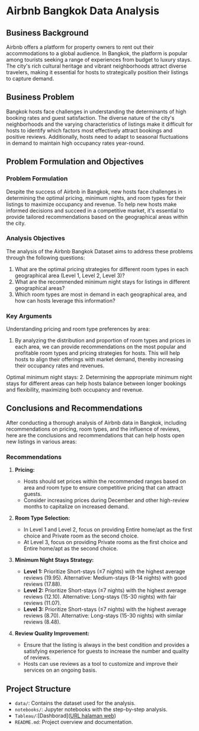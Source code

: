# Airbnb Bangkok Data Analysis

## **Business Background**

Airbnb offers a platform for property owners to rent out their accommodations to a global audience. In Bangkok, the platform is popular among tourists seeking a range of experiences from budget to luxury stays. The city's rich cultural heritage and vibrant neighborhoods attract diverse travelers, making it essential for hosts to strategically position their listings to capture demand.

## **Business Problem**

Bangkok hosts face challenges in understanding the determinants of high booking rates and guest satisfaction. The diverse nature of the city's neighborhoods and the varying characteristics of listings make it difficult for hosts to identify which factors most effectively attract bookings and positive reviews. Additionally, hosts need to adapt to seasonal fluctuations in demand to maintain high occupancy rates year-round.

## **Problem Formulation and Objectives**

### Problem Formulation
Despite the success of Airbnb in Bangkok, new hosts face challenges in determining the optimal pricing, minimum nights, and room types for their listings to maximize occupancy and revenue. To help new hosts make informed decisions and succeed in a competitive market, it's essential to provide tailored recommendations based on the geographical areas within the city.

### Analysis Objectives
The analysis of the Airbnb Bangkok Dataset aims to address these problems through the following questions:
1. What are the optimal pricing strategies for different room types in each geographical area (Level 1, Level 2, Level 3)?
2. What are the recommended minimum night stays for listings in different geographical areas?
3. Which room types are most in demand in each geographical area, and how can hosts leverage this information?

### Key Arguments
Understanding pricing and room type preferences by area:
1. By analyzing the distribution and proportion of room types and prices in each area, we can provide recommendations on the most popular and profitable room types and pricing strategies for hosts. This will help hosts to align their offerings with market demand, thereby increasing their occupancy rates and revenues.

Optimal minimum night stays:
2. Determining the appropriate minimum night stays for different areas can help hosts balance between longer bookings and flexibility, maximizing both occupancy and revenue.

## **Conclusions and Recommendations**

After conducting a thorough analysis of Airbnb data in Bangkok, including recommendations on pricing, room types, and the influence of reviews, here are the conclusions and recommendations that can help hosts open new listings in various areas:

### Recommendations

1. **Pricing:**
   - Hosts should set prices within the recommended ranges based on area and room type to ensure competitive pricing that can attract guests.
   - Consider increasing prices during December and other high-review months to capitalize on increased demand.

2. **Room Type Selection:**
   - In Level 1 and Level 2, focus on providing Entire home/apt as the first choice and Private room as the second choice.
   - At Level 3, focus on providing Private rooms as the first choice and Entire home/apt as the second choice.

3. **Minimum Night Stays Strategy:**
   - **Level 1:** Prioritize Short-stays (≤7 nights) with the highest average reviews (19.95). Alternative: Medium-stays (8-14 nights) with good reviews (17.88).
   - **Level 2:** Prioritize Short-stays (≤7 nights) with the highest average reviews (12.10). Alternative: Long-stays (15-30 nights) with fair reviews (11.07).
   - **Level 3:** Prioritize Short-stays (≤7 nights) with the highest average reviews (8.70). Alternative: Long-stays (15-30 nights) with similar reviews (8.48).

4. **Review Quality Improvement:**
   - Ensure that the listing is always in the best condition and provides a satisfying experience for guests to increase the number and quality of reviews.
   - Hosts can use reviews as a tool to customize and improve their services on an ongoing basis.

## **Project Structure**

- `data/`: Contains the dataset used for the analysis.
- `notebooks/`: Jupyter notebooks with the step-by-step analysis.
- `Tableau/`:[Dashborad]([URL halaman web](https://public.tableau.com/views/DashboardAirbnbBangkok/DashboardAirbnbBangkok?:language=en-US&:sid=&:display_count=n&:origin=viz_share_link))
- `README.md`: Project overview and documentation.
